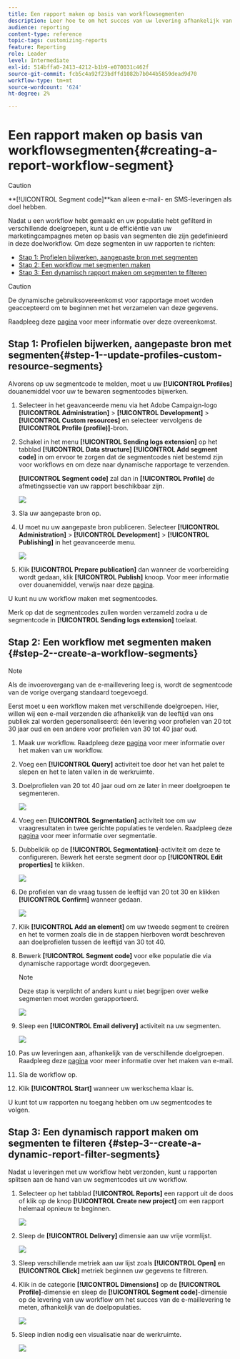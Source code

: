 ```yaml
---
title: Een rapport maken op basis van workflowsegmenten
description: Leer hoe te om het succes van uw levering afhankelijk van de segmenten van uw werkschema's in uw rapporten te controleren.
audience: reporting
content-type: reference
topic-tags: customizing-reports
feature: Reporting
role: Leader
level: Intermediate
exl-id: 514bffa0-2413-4212-b1b9-e070031c462f
source-git-commit: fcb5c4a92f23bdffd1082b7b044b5859dead9d70
workflow-type: tm+mt
source-wordcount: '624'
ht-degree: 2%

---
```


# Een rapport maken op basis van workflowsegmenten{#creating-a-report-workflow-segment}

>[!CAUTION]
> **[!UICONTROL Segment code]**kan alleen e-mail- en SMS-leveringen als doel hebben.

Nadat u een workflow hebt gemaakt en uw populatie hebt gefilterd in verschillende doelgroepen, kunt u de efficiëntie van uw marketingcampagnes meten op basis van segmenten die zijn gedefinieerd in deze doelworkflow.
Om deze segmenten in uw rapporten te richten:

* [Stap 1: Profielen bijwerken, aangepaste bron met segmenten](#step-1--update-profiles-custom-resource-segments)
* [Stap 2: Een workflow met segmenten maken](#step-2--create-a-workflow-segments)
* [Stap 3: Een dynamisch rapport maken om segmenten te filteren](#step-3--create-a-dynamic-report-filter-segments)

>[!CAUTION]
>De dynamische gebruiksovereenkomst voor rapportage moet worden geaccepteerd om te beginnen met het verzamelen van deze gegevens.
>
>Raadpleeg deze [pagina](../../reporting/using/about-dynamic-reports.md#dynamic-reporting-usage-agreement) voor meer informatie over deze overeenkomst.

## Stap 1: Profielen bijwerken, aangepaste bron met segmenten{#step-1--update-profiles-custom-resource-segments}

Alvorens op uw segmentcode te melden, moet u uw **[!UICONTROL Profiles]** douanemiddel voor uw te bewaren segmentcodes bijwerken.

1. Selecteer in het geavanceerde menu via het Adobe Campaign-logo **[!UICONTROL Administration]** > **[!UICONTROL Development]** > **[!UICONTROL Custom resources]** en selecteer vervolgens de **[!UICONTROL Profile (profile)]**-bron.
1. Schakel in het menu **[!UICONTROL Sending logs extension]** op het tabblad **[!UICONTROL Data structure]** **[!UICONTROL Add segment code]** in om ervoor te zorgen dat de segmentcodes niet bestemd zijn voor workflows en om deze naar dynamische rapportage te verzenden.

   **[!UICONTROL Segment code]** zal dan in **[!UICONTROL Profile]** de afmetingssectie van uw rapport beschikbaar zijn.

   ![](assets/report_segment_4.png)

1. Sla uw aangepaste bron op.

1. U moet nu uw aangepaste bron publiceren.
Selecteer **[!UICONTROL Administration]** > **[!UICONTROL Development]** > **[!UICONTROL Publishing]** in het geavanceerde menu.

   ![](assets/custom_profile_7.png)

1. Klik **[!UICONTROL Prepare publication]** dan wanneer de voorbereiding wordt gedaan, klik **[!UICONTROL Publish]** knoop. Voor meer informatie over douanemiddel, verwijs naar deze [pagina](../../developing/using/updating-the-database-structure.md).

U kunt nu uw workflow maken met segmentcodes.

Merk op dat de segmentcodes zullen worden verzameld zodra u de segmentcode in **[!UICONTROL Sending logs extension]** toelaat.

## Stap 2: Een workflow met segmenten maken {#step-2--create-a-workflow-segments}

>[!NOTE]
>Als de invoerovergang van de e-maillevering leeg is, wordt de segmentcode van de vorige overgang standaard toegevoegd.

Eerst moet u een workflow maken met verschillende doelgroepen. Hier, willen wij een e-mail verzenden die afhankelijk van de leeftijd van ons publiek zal worden gepersonaliseerd: één levering voor profielen van 20 tot 30 jaar oud en een andere voor profielen van 30 tot 40 jaar oud.

1. Maak uw workflow. Raadpleeg deze [pagina](../../automating/using/building-a-workflow.md) voor meer informatie over het maken van uw workflow.

1. Voeg een **[!UICONTROL Query]** activiteit toe door het van het palet te slepen en het te laten vallen in de werkruimte.

1. Doelprofielen van 20 tot 40 jaar oud om ze later in meer doelgroepen te segmenteren.

   ![](assets/report_segment_1.png)

1. Voeg een **[!UICONTROL Segmentation]** activiteit toe om uw vraagresultaten in twee gerichte populaties te verdelen. Raadpleeg deze [pagina](../../automating/using/segmentation.md) voor meer informatie over segmentatie.

1. Dubbelklik op de **[!UICONTROL Segmentation]**-activiteit om deze te configureren. Bewerk het eerste segment door op **[!UICONTROL Edit properties]** te klikken.

   ![](assets/report_segment_7.png)

1. De profielen van de vraag tussen de leeftijd van 20 tot 30 en klikken **[!UICONTROL Confirm]** wanneer gedaan.

   ![](assets/report_segment_8.png)

1. Klik **[!UICONTROL Add an element]** om uw tweede segment te creëren en het te vormen zoals die in de stappen hierboven wordt beschreven aan doelprofielen tussen de leeftijd van 30 tot 40.

1. Bewerk **[!UICONTROL Segment code]** voor elke populatie die via dynamische rapportage wordt doorgegeven.

   >[!NOTE]
   >Deze stap is verplicht of anders kunt u niet begrijpen over welke segmenten moet worden gerapporteerd.

   ![](assets/report_segment_9.png)

1. Sleep een **[!UICONTROL Email delivery]** activiteit na uw segmenten.

   ![](assets/report_segment_3.png)

1. Pas uw leveringen aan, afhankelijk van de verschillende doelgroepen. Raadpleeg deze [pagina](../../designing/using/designing-content-in-adobe-campaign.md) voor meer informatie over het maken van e-mail.

1. Sla de workflow op.

1. Klik **[!UICONTROL Start]** wanneer uw werkschema klaar is.

U kunt tot uw rapporten nu toegang hebben om uw segmentcodes te volgen.

## Stap 3: Een dynamisch rapport maken om segmenten te filteren {#step-3--create-a-dynamic-report-filter-segments}

Nadat u leveringen met uw workflow hebt verzonden, kunt u rapporten splitsen aan de hand van uw segmentcodes uit uw workflow.

1. Selecteer op het tabblad **[!UICONTROL Reports]** een rapport uit de doos of klik op de knop **[!UICONTROL Create new project]** om een rapport helemaal opnieuw te beginnen.

   ![](assets/custom_profile_18.png)
1. Sleep de **[!UICONTROL Delivery]** dimensie aan uw vrije vormlijst.

   ![](assets/report_segment_5.png)

1. Sleep verschillende metriek aan uw lijst zoals **[!UICONTROL Open]** en **[!UICONTROL Click]** metriek beginnen uw gegevens te filtreren.
1. Klik in de categorie **[!UICONTROL Dimensions]** op de **[!UICONTROL Profile]**-dimensie en sleep de **[!UICONTROL Segment code]**-dimensie op de levering van uw workflow om het succes van de e-maillevering te meten, afhankelijk van de doelpopulaties.

   ![](assets/report_segment_6.png)

1. Sleep indien nodig een visualisatie naar de werkruimte.

   ![](assets/report_segment_10.png)
